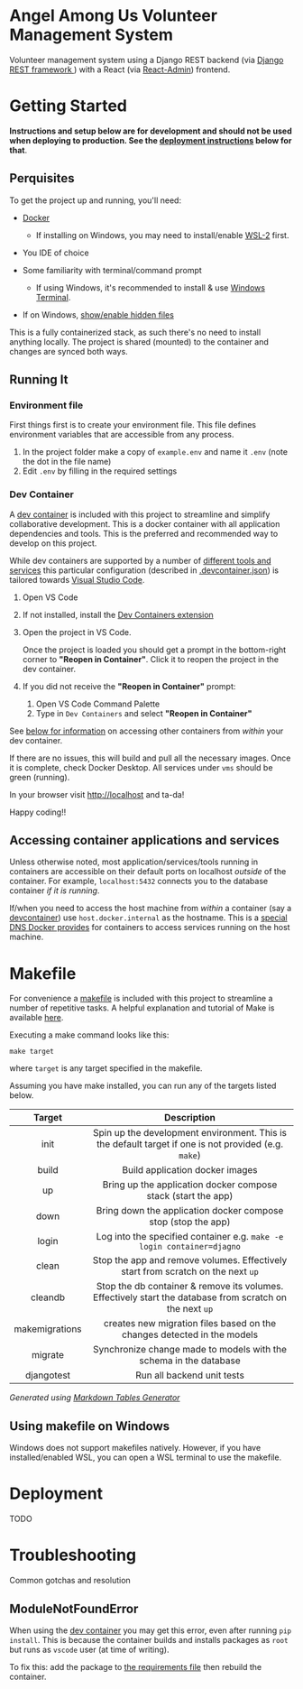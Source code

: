# Angel Among Us Volunteer Management System

Volunteer management system using a Django REST backend (via [Django REST framework
](https://www.django-rest-framework.org))
with a React (via [React-Admin](https://marmelab.com/react-admin/)) frontend.

# Getting Started

**Instructions and setup below are for development and should not be used when deploying
to production. See the [deployment instructions](#deployment) below for that**.

## Perquisites

To get the project up and running, you'll need:

- [Docker](https://www.docker.com)

  - If installing on Windows, you may need to install/enable [WSL-2](https://learn.microsoft.com/en-us/windows/wsl/install) first.

- You IDE of choice
- Some familiarity with terminal/command prompt

  - If using Windows, it's recommended to install & use [Windows Terminal](https://learn.microsoft.com/en-us/windows/terminal/install).

- If on Windows, [show/enable hidden files](https://support.microsoft.com/en-us/windows/view-hidden-files-and-folders-in-windows-97fbc472-c603-9d90-91d0-1166d1d9f4b5)

This is a fully containerized stack, as such there's no need to install anything locally. The project is shared (mounted) to the container
and changes are synced both ways.

## Running It

### Environment file

First things first is to create your environment file. This file defines
environment variables that are accessible from any process.

1. In the project folder make a copy of `example.env` and name it `.env` (note the dot in the file name)
2. Edit `.env` by filling in the required settings

<!-- From here, you have a couple of options of development environment: -->

<!-- - [Dev container](#dev-container) - simple & easy -->
<!-- - [Local](#local) - your milage may vary -->

### Dev Container

A [dev container](https://containers.dev) is included with this project to
streamline and simplify collaborative development. This is a docker container
with all application dependencies and tools. This is the preferred and
recommended way to develop on this project.

While dev containers are supported by a number of [different tools and services](https://containers.dev/supporting) this particular configuration (described in [.devcontainer.json](.devcontainer/devcontainer.json)) is tailored towards [Visual Studio Code](https://code.visualstudio.com).

1. Open VS Code
2. If not installed, install the [Dev Containers extension](https://marketplace.visualstudio.com/items?itemName=ms-vscode-remote.remote-containers)
3. Open the project in VS Code.

   Once the project is loaded you should get a
   prompt in the bottom-right corner to **"Reopen in Container"**. Click it to
   reopen the project in the dev container.

4. If you did not receive the **"Reopen in Container"** prompt:

   1. Open VS Code Command Palette
   2. Type in `Dev Containers` and select **"Reopen in Container"**

See [below for information](#accessing-container-applications-and-services) on
accessing other containers from _within_ your dev container.

<!-- ### Local

To develop locally, you'll need to install Python & add it to your system PATH.

Additionally, instead of installing Python packages system wide it's best to use
a [Python virtual environment](https://realpython.com/python-virtual-environments-a-primer/#how-can-you-work-with-a-python-virtual-environment).

A [makefile](#makefile) is included with this project to streamline repetitive
tasks. You can use it instead running commands directly.

Assuming Docker is running:

1. Open a terminal/command prompt
2. In the terminal, navigate to the project folder

   ```shell
   # if on Windows the path separator would be \ instead of /
   cd /path/to/angels-among-us-vms
   ```

3. Install project dependencies

   ```shell
   pip install -r requirements.txt
   ```

4. Build the project's docker image:

   ```shell
   docker build -t aau-vms .
   ```

5. Bring up the application stack

   ```shell
   docker compose up -d
   ``` -->

If there are no issues, this will build and pull all the necessary images. Once
it is complete, check Docker Desktop. All services under `vms` should be green (running).

In your browser visit [http://localhost](http://localhost) and ta-da!

Happy coding!!

## Accessing container applications and services

Unless otherwise noted, most application/services/tools running in containers
are accessible on their default ports on localhost _outside_ of the container.
For example, `localhost:5432` connects you to the database container
_if it is running_.

If/when you need to access the host machine from _within_ a container
(say a [devcontainer](#dev-container)) use `host.docker.internal` as the
hostname. This is a [special DNS Docker provides](
   https://www.docker.com/blog/how-docker-desktop-networking-works-under-the-hood/)
for containers to access services running on the host machine.

# Makefile

For convenience a [makefile](<https://en.wikipedia.org/wiki/Make_(software)>) is included with this project
to streamline a number of repetitive tasks. A helpful explanation and tutorial
of Make is available [here](https://makefiletutorial.com).

Executing a make command looks like this:

`make target`

where `target` is any target specified in the makefile.

Assuming you have make installed, you can run any of the targets listed below.

|   **Target**   |                                              **Description**                                              |
|:--------------:|:---------------------------------------------------------------------------------------------------------:|
|      init      |    Spin up the development environment. This is the default target if one is not provided (e.g. `make`)   |
|      build     |                                      Build application docker images                                      |
|       up       |                       Bring up the application docker compose stack (start the app)                       |
|      down      |                       Bring down the application docker compose stop (stop the app)                       |
|      login     |                      Log into the specified container e.g. `make -e login container=djagno`               |
|      clean     |              Stop the app and remove volumes. Effectively start from scratch on the next `up`             |
|     cleandb    | Stop the db container & remove its volumes. Effectively start the database from scratch on the next  `up` |
| makemigrations |                  creates new migration files based on the changes detected in the models                  |
|     migrate    |                     Synchronize change made to models with the schema in the database                     |
|   djangotest   |                                         Run all backend unit tests                                        |

_Generated using [Markdown Tables Generator](https://www.tablesgenerator.com/markdown_tables#)_

## Using makefile on Windows

Windows does not support makefiles natively. However, if you have installed/enabled WSL,
you can open a WSL terminal to use the makefile.

# Deployment

TODO

# Troubleshooting

Common gotchas and resolution

## ModuleNotFoundError

When using the [dev container](#dev-container) you may get this error,
even after running `pip install`. This is because the container builds
and installs packages as `root` but runs as `vscode` user (at time of writing).

To fix this: add the package to [the requirements file](./requirements.txt)
then rebuild the container.
